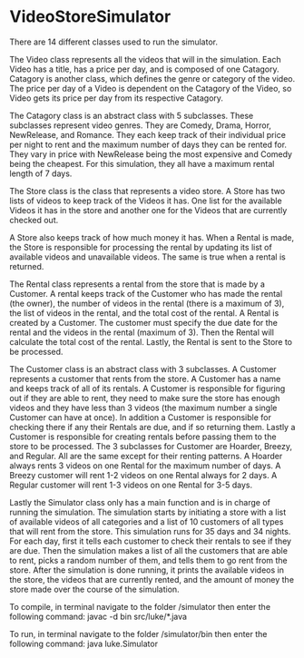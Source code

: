 VideoStoreSimulator
===================

There are 14 different classes used to run the simulator.

The Video class represents all the videos that will in the simulation. Each Video has a 
title, has a price per day, and is composed of one Catagory. Catagory is another class, 
which defines the genre or category of the video. The price per day of a Video is 
dependent on the Catagory of the Video, so Video gets its price per day from its 
respective Catagory.

The Catagory class is an abstract class with 5 subclasses. These subclasses represent 
video genres. They are Comedy, Drama, Horror, NewRelease, and Romance. They each keep 
track of their individual price per night to rent and the maximum number of days they can 
be rented for. They vary in price with NewRelease being the most expensive and Comedy 
being the cheapest. For this simulation, they all have a maximum rental length of 7 days.

The Store class is the class that represents a video store. A Store has two lists of 
videos to keep track of the Videos it has. One list for the available Videos it has in the 
store and another one for the Videos that are currently checked out.

A Store also keeps track of how much money it has. When a Rental is made, the Store is 
responsible for processing the rental by updating its list of available videos and 
unavailable videos. The same is true when a rental is returned.

The Rental class represents a rental from the store that is made by a Customer. A rental 
keeps track of the Customer who has made the rental (the owner), the number of videos in 
the rental (there is a maximum of 3), the list of videos in the rental, and the total cost 
of the rental. A Rental is created by a Customer. The customer must specify the due date 
for the rental and the videos in the rental (maximum of 3). Then the Rental will calculate 
the total cost of the rental. Lastly, the Rental is sent to the Store to be processed.

The Customer class is an abstract class with 3 subclasses. A Customer represents a 
customer that rents from the store. A Customer has a name and keeps track of all of its 
rentals. A Customer is responsible for figuring out if they are able to rent, they need to 
make sure the store has enough videos and they have less than 3 videos (the maximum number 
a single Customer can have at once). In addition a Customer is responsible for checking 
there if any their Rentals are due, and if so returning them. Lastly a Customer is 
responsible for creating rentals before passing them to the store to be processed. The 3 
subclasses for Customer are Hoarder, Breezy, and Regular. All are the same except for 
their renting patterns. A Hoarder always rents 3 videos on one Rental for the maximum 
number of days. A Breezy customer will rent 1-2 videos on one Rental always for 2 days. A 
Regular customer will rent 1-3 videos on one Rental for 3-5 days.

Lastly the Simulator class only has a main function and is in charge of running the 
simulation. The simulation starts by initiating a store with a list of available videos of 
all categories and a list of 10 customers of all types that will rent from the store. This 
simulation runs for 35 days and 34 nights. For each day, first it tells each customer to 
check their rentals to see if they are due. Then the simulation makes a list of all the 
customers that are able to rent, picks a random number of them, and tells them to go rent 
from the store. After the simulation is done running, it prints the available videos in 
the store, the videos that are currently rented, and the amount of money the store made 
over the course of the simulation.

To compile, in terminal navigate to the folder /simulator then enter the following command:
	javac -d bin src/luke/*.java

To run, in terminal navigate to the folder /simulator/bin then enter the following command:
	java luke.Simulator